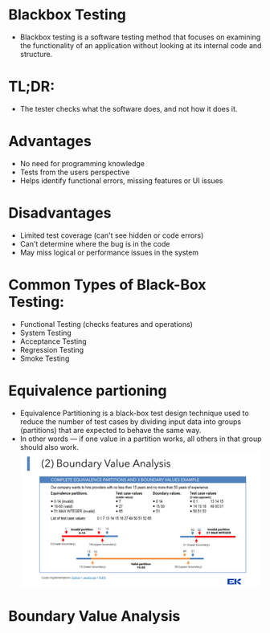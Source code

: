 # Blackbox Testing
- Blackbox testing is a software testing method that focuses on examining the functionality of an application without looking at its internal code and structure.

# TL;DR:
- The tester checks what the software does, and not how it does it.

# Advantages
- No need for programming knowledge
- Tests from the users perspective
- Helps identify functional errors, missing features or UI issues

# Disadvantages 
- Limited test coverage (can't see hidden or code errors)
- Can't determine where the bug is in the code
- May miss logical or performance issues in the system

# Common Types of Black-Box Testing:
- Functional Testing (checks features and operations)
- System Testing
- Acceptance Testing
- Regression Testing
- Smoke Testing

# Equivalence partioning
- Equivalence Partitioning is a black-box test design technique used to reduce the number of test cases by dividing input data into groups (partitions) that are expected to behave the same way.
- In other words — if one value in a partition works, all others in that group should also work.
![Image](image-1.png)

# Boundary Value Analysis

